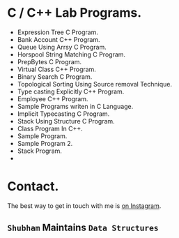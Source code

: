 # C / C++ Lab Programs.

- Expression Tree C Program.
- Bank Account C++ Program.
- Queue Using Arrsy C Program. 
- Horspool String Matching C Program.
- PrepBytes C Program.
- Virtual Class C++ Program.
- Binary Search C Program.
- Topological Sorting Using Source removal Technique.
- Type casting Explicitly C++ Program.
- Employee C++ Program.
- Sample Programs writen in C Language.
- Implicit Typecasting C Program.
- Stack Using Structure C Program.
- Class Program In C++.
- Sample Program.
- Sample Program 2.
- Stack Program.
- 


# Contact.
The best way to get in touch with me is [on Instagram](https://www.instagram.com/subham.kumar032/). 

## ``Shubham``   Maintains  ```Data Structures```

